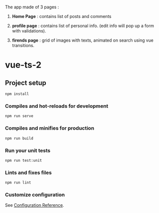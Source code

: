 The app made of 3 pages :

1. **Home Page** : contains list of posts and comments

2. **profile page** : contains list of personal info. (edit info will pop up a form with validations).

3. **firends page** : grid of images with texts, animated on search using vue transitions.

# vue-ts-2

## Project setup
```
npm install
```

### Compiles and hot-reloads for development
```
npm run serve
```

### Compiles and minifies for production
```
npm run build
```

### Run your unit tests
```
npm run test:unit
```

### Lints and fixes files
```
npm run lint
```

### Customize configuration
See [Configuration Reference](https://cli.vuejs.org/config/).
